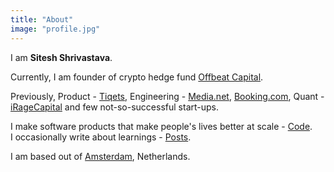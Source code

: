 ```yaml
---
title: "About"
image: "profile.jpg"
---
```


I am **Sitesh Shrivastava**.

Currently, I am founder of crypto hedge fund [Offbeat Capital](https://www.offbeat.capital).

Previously, Product - [Tiqets](https://www.tiqets.com/), Engineering - [Media.net](https://www.media.net), [Booking.com](https://www.booking.com), Quant - [iRageCapital](http://iragecapital.com) and few not-so-successful start-ups.

I make software products that make people's lives better at scale - [Code](https://github.com/sitz).  
I occasionally write about learnings - [Posts](https://medium.com/@shrivastavasitz).

I am based out of [Amsterdam](https://en.wikipedia.org/wiki/Amsterdam), Netherlands.